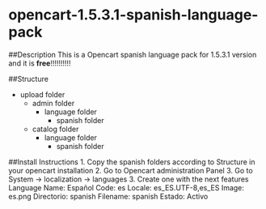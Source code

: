 opencart-1.5.3.1-spanish-language-pack
======================================

##Description
This is a Opencart spanish language pack for 1.5.3.1 version and it is **free**!!!!!!!!!!

##Structure
* upload folder
    * admin folder
        * language folder
            * spanish folder
    * catalog folder
        * language folder
            * spanish folder

##Install Instructions
    1. Copy the spanish folders according to Structure in your opencart installation
    2. Go to Opencart administration Panel
    3. Go to System -> localization -> languages
    3. Create one with the next features
        Language Name: Español
        Code: es
        Locale: es_ES.UTF-8,es_ES
        Image: es.png
        Directorio: spanish
        Filename: spanish
        Estado: Activo


